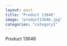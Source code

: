 ```yaml
---
layout: post
title: "Product 13646"
image: "product13646.jpg"
categories: "category1"
---
```

Product 13646

